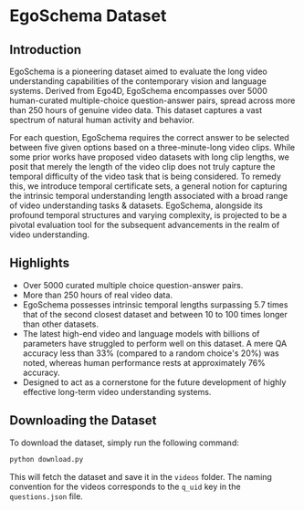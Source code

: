 
# EgoSchema Dataset

## Introduction
EgoSchema is a pioneering dataset aimed to evaluate the long video understanding capabilities of the contemporary vision and language systems. Derived from Ego4D, EgoSchema encompasses over 5000 human-curated multiple-choice question-answer pairs, spread across more than 250 hours of genuine video data. This dataset captures a vast spectrum of natural human activity and behavior.

For each question,  EgoSchema  requires the correct answer to be selected between  five given options based on a three-minute-long video clips. While some prior works have proposed video datasets with long clip lengths, we posit that merely the length of the video clip does not truly capture the temporal difficulty of the video task that is being considered. To remedy this, we introduce temporal certificate sets, a general notion for capturing the intrinsic temporal understanding length associated with a broad range of video understanding tasks & datasets. EgoSchema, alongside its profound temporal structures and varying complexity, is projected to be a pivotal evaluation tool for the subsequent advancements in the realm of video understanding.

## Highlights

- Over 5000 curated multiple choice question-answer pairs.
- More than 250 hours of real video data.
- EgoSchema possesses intrinsic temporal lengths surpassing 5.7 times that of the second closest dataset and between 10 to 100 times longer than other datasets.
- The latest high-end video and language models with billions of parameters have struggled to perform well on this dataset. A mere QA accuracy less than 33% (compared to a random choice's 20%) was noted, whereas human performance rests at approximately 76% accuracy.
- Designed to act as a cornerstone for the future development of highly effective long-term video understanding systems.

## Downloading the Dataset

To download the dataset, simply run the following command:

```bash
python download.py
```

This will fetch the dataset and save it in the `videos` folder. The naming convention for the videos corresponds to the `q_uid` key in the `questions.json` file.